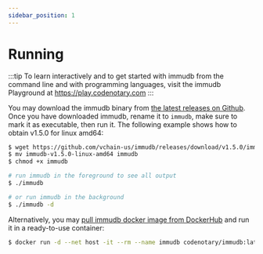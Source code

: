 ```yaml
---
sidebar_position: 1
---
```


# Running

:::tip
To learn interactively and to get started with immudb from the command line and with programming languages, visit the immudb Playground at <https://play.codenotary.com>
:::


You may download the immudb binary from [the latest releases on Github](https://github.com/codenotary/immudb/releases/latest). Once you have downloaded immudb, rename it to `immudb`, make sure to mark it as executable, then run it. The following example shows how to obtain v1.5.0 for linux amd64:

```bash
$ wget https://github.com/vchain-us/immudb/releases/download/v1.5.0/immudb-v1.5.0-linux-amd64
$ mv immudb-v1.5.0-linux-amd64 immudb
$ chmod +x immudb

# run immudb in the foreground to see all output
$ ./immudb

# or run immudb in the background
$ ./immudb -d
```

Alternatively, you may [pull immudb docker image from DockerHub](https://hub.docker.com/r/codenotary/immudb) and run it in a ready-to-use container:

```bash
$ docker run -d --net host -it --rm --name immudb codenotary/immudb:latest
```
